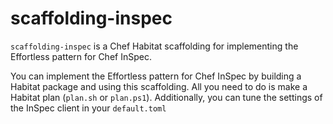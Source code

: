 # scaffolding-inspec

`scaffolding-inspec` is a Chef Habitat scaffolding for implementing the Effortless pattern for Chef InSpec.

You can implement the Effortless pattern for Chef InSpec by building a Habitat package and using this scaffolding. All you need to do is make a Habitat plan (`plan.sh` or `plan.ps1`). Additionally, you can tune the settings of the InSpec client in your `default.toml`
